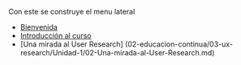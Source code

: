 Con este se construye el menu lateral

* [Bienvenida](README.md)
* [Introducción al curso](02-educacion-continua/03-ux-research/Unidad-1/01-Introduccion-al-curso.md)
* [Una mirada al User Research] (02-educacion-continua/03-ux-research/Unidad-1/02-Una-mirada-al-User-Research.md)
